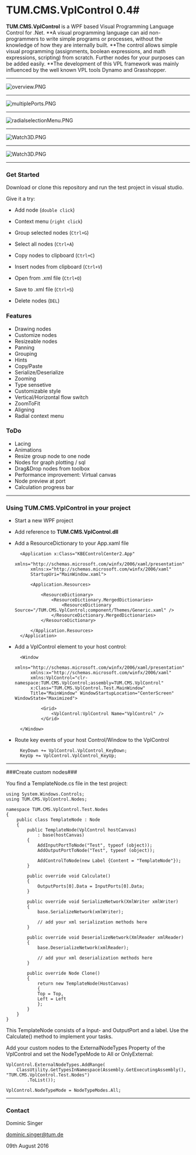 # TUM.CMS.VplControl 0.4#
**TUM.CMS.VplControl** is a WPF based Visual Programming Language Control for .Net. 
**A visual programming language can aid non-programmers to write simple programs or processes, without the knowledge of how they are internally built. 
**The control allows simple visual programming (assignments, boolean expressions, and math expressions, scripting) from scratch. Further nodes for your purposes can be added easily.
**The development of this VPL framework was mainly influenced by the well known VPL tools Dynamo and Grasshopper.

----------

![overview.PNG](doc/images/2120661561.PNG)

----------

![multiplePorts.PNG](doc/images/multiplePorts.PNG)

----------

![radialselectionMenu.PNG](doc/images/radialselectionMenu.PNG)

----------

![Watch3D.PNG](doc/images/Watch3D.PNG)

----------

![Watch3D.PNG](doc/images/expressions.PNG)

----------


### Get Started ###

Download or clone this repository and run the test project in visual studio.

Give it a try:

- Add node (`double click`)
- Context menu (`right click`)

- Group selected nodes (`Ctrl+G`)
- Select all nodes (`Ctrl+A`)
- Copy nodes to clipboard (`Ctrl+C`)
- Insert nodes from clipboard (`Ctrl+V`)
- Open from .xml file (`Ctrl+O`)
- Save to .xml file (`Ctrl+S`)
- Delete nodes (`DEL`)


### Features ###
- Drawing nodes
- Customize nodes
- Resizeable nodes
- Panning
- Grouping
- Hints
- Copy/Paste
- Serialize/Deserialize
- Zooming
- Type sensetive
- Customizable style
- Vertical/Horizontal flow switch
- ZoomToFit
- Aligning
- Radial context menu

### ToDo ###
- Lacing
- Animations
- Resize group node to one node
- Nodes for graph plotting / sql
- Drag&Drop nodes from toolbox
- Performance improvement: Virtual canvas
- Node preview at port
- Calculation progress bar



----------

### Using TUM.CMS.VplControl in your project ###

- Start a new WPF project

- Add reference to **TUM.CMS.VplControl.dll**

- Add a ResourceDictionary to your App.xaml file

    	<Application x:Class="KBEControlCenter2.App"
	     	xmlns="http://schemas.microsoft.com/winfx/2006/xaml/presentation"
	     	xmlns:x="http://schemas.microsoft.com/winfx/2006/xaml"
	     	StartupUri="MainWindow.xaml">
	    
	    	<Application.Resources>
	    	
	    		<ResourceDictionary>
	    			<ResourceDictionary.MergedDictionaries>
	    				<ResourceDictionary Source="/TUM.CMS.VplControl;component/Themes/Generic.xaml" />
	    			</ResourceDictionary.MergedDictionaries>
	    		</ResourceDictionary>
	    	
	    	</Application.Resources>
	    </Application>


- Add a VplControl element to your host control:

	    <Window
		    xmlns="http://schemas.microsoft.com/winfx/2006/xaml/presentation"
		    xmlns:x="http://schemas.microsoft.com/winfx/2006/xaml"
		    xmlns:VplControl="clr-namespace:TUM.CMS.VplControl;assembly=TUM.CMS.VplControl"
		    x:Class="TUM.CMS.VplControl.Test.MainWindow"
		    Title="MainWindow" WindowStartupLocation="CenterScreen" WindowState="Maximized">
		
			    <Grid>
			    	<VplControl:VplControl Name="VplControl" />
			    </Grid>
	
	    </Window>


- Route key events of your host Control/Window to the VplControl

        KeyDown += VplControl.VplControl_KeyDown;
        KeyUp += VplControl.VplControl_KeyUp;


----------

###Create custom nodes###

You find a TemplateNode.cs file in the test project:

    using System.Windows.Controls;
    using TUM.CMS.VplControl.Nodes;
    
    namespace TUM.CMS.VplControl.Test.Nodes
    {
	    public class TemplateNode : Node
	    {
		    public TemplateNode(VplControl hostCanvas)
			    : base(hostCanvas)
		    {
			    AddInputPortToNode("Test", typeof (object));
			    AddOutputPortToNode("Test", typeof (object));
			    
			    AddControlToNode(new Label {Content = "TemplateNode"});
		    }
			    
		    public override void Calculate()
		    {
		    	OutputPorts[0].Data = InputPorts[0].Data;
		    }
			    
	        public override void SerializeNetwork(XmlWriter xmlWriter)
	        {
	            base.SerializeNetwork(xmlWriter);
	
	            // add your xml serialization methods here
	        }
	
	        public override void DeserializeNetwork(XmlReader xmlReader)
	        {
	            base.DeserializeNetwork(xmlReader);
	
	            // add your xml deserialization methods here
	        }

		    public override Node Clone()
		    {
		    	return new TemplateNode(HostCanvas)
			    {
			    Top = Top,
			    Left = Left
			    };
		    }
	    }
    }

This TemplateNode consists of a Input- and OutputPort and a label. Use the Calculate() method to implement your tasks.

Add your custom nodes to the ExternalNodeTypes Property of the VplControl and set the NodeTypeMode to All or OnlyExternal:

    VplControl.ExternalNodeTypes.AddRange(
        ClassUtility.GetTypesInNamespace(Assembly.GetExecutingAssembly(), "TUM.CMS.VplControl.Test.Nodes")
            .ToList());

    VplControl.NodeTypeMode = NodeTypeModes.All;


----------

### Contact ###
Dominic Singer

dominic.singer@tum.de


09th August 2016